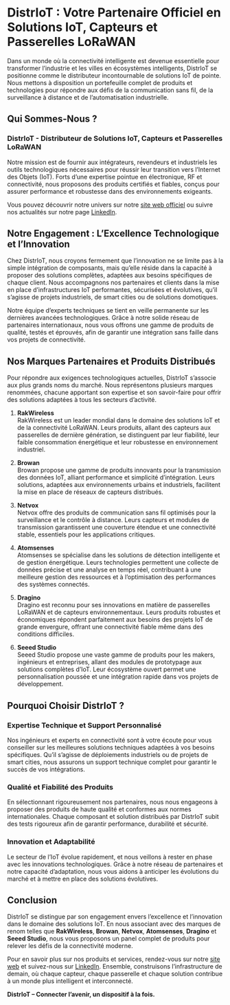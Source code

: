 # DistrIoT : Votre Partenaire Officiel en Solutions IoT, Capteurs et Passerelles LoRaWAN

Dans un monde où la connectivité intelligente est devenue essentielle pour transformer l’industrie et les villes en écosystèmes intelligents, DistrIoT se positionne comme le distributeur incontournable de solutions IoT de pointe. Nous mettons à disposition un portefeuille complet de produits et technologies pour répondre aux défis de la communication sans fil, de la surveillance à distance et de l’automatisation industrielle.

## Qui Sommes-Nous ?

### DistrIoT - Distributeur de Solutions IoT, Capteurs et Passerelles LoRaWAN

Notre mission est de fournir aux intégrateurs, revendeurs et industriels les outils technologiques nécessaires pour réussir leur transition vers l’Internet des Objets (IoT). Forts d’une expertise pointue en électronique, RF et connectivité, nous proposons des produits certifiés et fiables, conçus pour assurer performance et robustesse dans des environnements exigeants.

Vous pouvez découvrir notre univers sur notre [site web officiel](#) ou suivre nos actualités sur notre page [LinkedIn](#).

## Notre Engagement : L’Excellence Technologique et l’Innovation

Chez DistrIoT, nous croyons fermement que l’innovation ne se limite pas à la simple intégration de composants, mais qu’elle réside dans la capacité à proposer des solutions complètes, adaptées aux besoins spécifiques de chaque client. Nous accompagnons nos partenaires et clients dans la mise en place d’infrastructures IoT performantes, sécurisées et évolutives, qu’il s’agisse de projets industriels, de smart cities ou de solutions domotiques.

Notre équipe d’experts techniques se tient en veille permanente sur les dernières avancées technologiques. Grâce à notre solide réseau de partenaires internationaux, nous vous offrons une gamme de produits de qualité, testés et éprouvés, afin de garantir une intégration sans faille dans vos projets de connectivité.

## Nos Marques Partenaires et Produits Distribués

Pour répondre aux exigences technologiques actuelles, DistrIoT s’associe aux plus grands noms du marché. Nous représentons plusieurs marques renommées, chacune apportant son expertise et son savoir-faire pour offrir des solutions adaptées à tous les secteurs d’activité.

1. **RakWireless**  
   RakWireless est un leader mondial dans le domaine des solutions IoT et de la connectivité LoRaWAN. Leurs produits, allant des capteurs aux passerelles de dernière génération, se distinguent par leur fiabilité, leur faible consommation énergétique et leur robustesse en environnement industriel.

2. **Browan**  
   Browan propose une gamme de produits innovants pour la transmission des données IoT, alliant performance et simplicité d’intégration. Leurs solutions, adaptées aux environnements urbains et industriels, facilitent la mise en place de réseaux de capteurs distribués.

3. **Netvox**  
   Netvox offre des produits de communication sans fil optimisés pour la surveillance et le contrôle à distance. Leurs capteurs et modules de transmission garantissent une couverture étendue et une connectivité stable, essentiels pour les applications critiques.

4. **Atomsenses**  
   Atomsenses se spécialise dans les solutions de détection intelligente et de gestion énergétique. Leurs technologies permettent une collecte de données précise et une analyse en temps réel, contribuant à une meilleure gestion des ressources et à l’optimisation des performances des systèmes connectés.

5. **Dragino**  
   Dragino est reconnu pour ses innovations en matière de passerelles LoRaWAN et de capteurs environnementaux. Leurs produits robustes et économiques répondent parfaitement aux besoins des projets IoT de grande envergure, offrant une connectivité fiable même dans des conditions difficiles.

6. **Seeed Studio**  
   Seeed Studio propose une vaste gamme de produits pour les makers, ingénieurs et entreprises, allant des modules de prototypage aux solutions complètes d’IoT. Leur écosystème ouvert permet une personnalisation poussée et une intégration rapide dans vos projets de développement.

## Pourquoi Choisir DistrIoT ?

### Expertise Technique et Support Personnalisé

Nos ingénieurs et experts en connectivité sont à votre écoute pour vous conseiller sur les meilleures solutions techniques adaptées à vos besoins spécifiques. Qu’il s’agisse de déploiements industriels ou de projets de smart cities, nous assurons un support technique complet pour garantir le succès de vos intégrations.

### Qualité et Fiabilité des Produits

En sélectionnant rigoureusement nos partenaires, nous nous engageons à proposer des produits de haute qualité et conformes aux normes internationales. Chaque composant et solution distribués par DistrIoT subit des tests rigoureux afin de garantir performance, durabilité et sécurité.

### Innovation et Adaptabilité

Le secteur de l’IoT évolue rapidement, et nous veillons à rester en phase avec les innovations technologiques. Grâce à notre réseau de partenaires et notre capacité d’adaptation, nous vous aidons à anticiper les évolutions du marché et à mettre en place des solutions évolutives.

## Conclusion

DistrIoT se distingue par son engagement envers l’excellence et l’innovation dans le domaine des solutions IoT. En nous associant avec des marques de renom telles que **RakWireless**, **Browan**, **Netvox**, **Atomsenses**, **Dragino** et **Seeed Studio**, nous vous proposons un panel complet de produits pour relever les défis de la connectivité moderne.

Pour en savoir plus sur nos produits et services, rendez-vous sur notre [site web](#) et suivez-nous sur [LinkedIn](#). Ensemble, construisons l’infrastructure de demain, où chaque capteur, chaque passerelle et chaque solution contribue à un monde plus intelligent et interconnecté.

**DistrIoT – Connecter l’avenir, un dispositif à la fois.**
